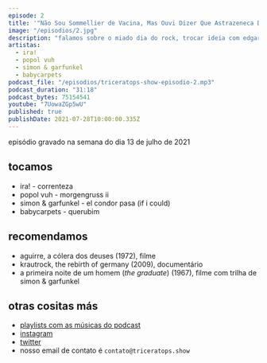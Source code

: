 ```yaml
---
episode: 2
title: '"Não Sou Sommellier de Vacina, Mas Ouvi Dizer Que Astrazeneca Dá um Barato Mais Forte"'
image: "/episodios/2.jpg"
description: "falamos sobre o miado dia do rock, trocar ideia com edgar scandurra no instagram e outros"
artistas:
  - ira!
  - popol vuh
  - simon & garfunkel
  - babycarpets
podcast_file: "/episodios/triceratops-show-episodio-2.mp3"
podcast_duration: "31:18"
podcast_bytes: 75154541
youtube: "7UowaZGp5wU"
published: true
publishDate: 2021-07-28T10:00:00.335Z
---
```


episódio gravado na semana do dia 13 de julho de 2021

## tocamos

* ira! - correnteza
* popol vuh - morgengruss ii
* simon & garfunkel - el condor pasa (if i could)
* babycarpets - querubim

## recomendamos

* aguirre, a cólera dos deuses (1972), filme
* krautrock, the rebirth of germany (2009), documentário
* a primeira noite de um homem (*the graduate*) (1967), filme com trilha de simon & garfunkel

## otras cositas más

* [playlists com as músicas do podcast](https://www.triceratops.show/playlists/)
* [instagram](https://www.instagram.com/triceratops.show/)
* [twitter](https://twitter.com/TriceratopsShow/)
* nosso email de contato é `contato@triceratops.show`